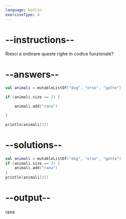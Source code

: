 ```yaml
---
language: kotlin
exerciseType: 4
---
```


# --instructions--

Riesci a ordinare queste righe in codice funzionale?

# --answers--

```kotlin
val animali = mutableListOf("dog", "orso", "gatto")
```

```kotlin
if (animali.size == 3) {
```

```kotlin
    animali.add("rana")
```

```kotlin
}
```

```kotlin
println(animali[3])
```

# --solutions--

```kotlin
val animali = mutableListOf("dog", "orso", "gatto")
if (animali.size == 3) {
    animali.add("rana")
}
println(animali[3])
```

# --output--

rana

